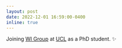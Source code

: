 ```yaml
---
layout: post
date: 2022-12-01 16:59:00-0400
inline: true
---
```


Joining <a href="http://wi.cs.ucl.ac.uk/">WI Group</a> at <a href="http://ucl.ac.uk/">UCL</a> as a PhD student. :sparkles: